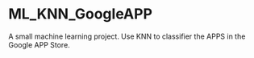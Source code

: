 # ML_KNN_GoogleAPP
A small machine learning project.
Use KNN to classifier the APPS in the Google APP Store.
